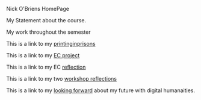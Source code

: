 Nick O'Briens HomePage  

My Statement about the course.


 
My work throughout the semester

This is a link to my [printinginprisons](https://printinginprisons.org/blog/nobrien/.html) 

This is a link to my [EC project](https://docs.google.com/presentation/d/1DcPf4K_pxUpcSlMUxqlsG8_jYV8701cmVcugNiDXDLc/edit#slide=id.p/.html)

This is a link to my EC [reflection](https://docs.google.com/document/d/1P85Z-GGsW51xuUbSIND15DjcQnCjcWaM7D6C84jGA9M/edit?tab=t.0/.html) 

This is a link to my two [workshop reflections](https://docs.google.com/document/d/1-y10fqa3eY_rArjwIWgvu52F9JWUOyQCLGbU1a4tYjw/edit?tab=t.0/.html)

This is a link to my [looking forward](lookingforward.html) about my future with digital humanaities.
